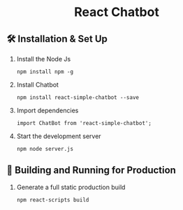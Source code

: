<h1 align="center">
 React Chatbot
 </h1>

 ## 🛠 Installation & Set Up

1. Install the Node Js

   ```
   npm install npm -g
   ```

2. Install Chatbot

   ```
   npm install react-simple-chatbot --save
   ```

3. Import dependencies

   ```
   import ChatBot from 'react-simple-chatbot';
   ```

4. Start the development server

   ```
   npm node server.js
   ```
## 🚀 Building and Running for Production

1. Generate a full static production build

   ```
   npm react-scripts build
   ```